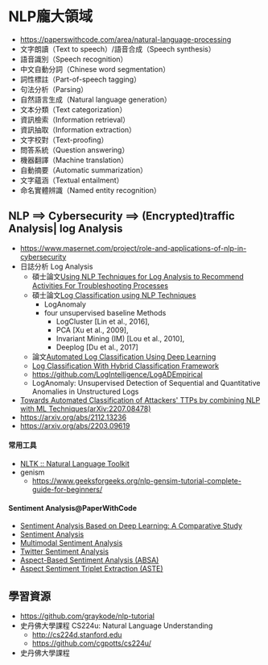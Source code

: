 # NLP龐大領域
- https://paperswithcode.com/area/natural-language-processing
- 文字朗讀（Text to speech）/語音合成（Speech synthesis）
- 語音識別（Speech recognition）
- 中文自動分詞（Chinese word segmentation）
- 詞性標註（Part-of-speech tagging）
- 句法分析（Parsing）
- 自然語言生成（Natural language generation）
- 文本分類（Text categorization）
- 資訊檢索（Information retrieval）
- 資訊抽取（Information extraction）
- 文字校對（Text-proofing）
- 問答系統（Question answering）
- 機器翻譯（Machine translation）
- 自動摘要（Automatic summarization）
- 文字蘊涵（Textual entailment）
- 命名實體辨識（Named entity recognition）

## NLP ==> Cybersecurity ==> (Encrypted)traffic Analysis| log Analysis
- https://www.masernet.com/project/role-and-applications-of-nlp-in-cybersecurity
- 日誌分析 Log Analysis
  - 碩士論文[Using NLP Techniques for Log Analysis to Recommend Activities For Troubleshooting Processes](https://www.diva-portal.org/smash/get/diva2:1523606/FULLTEXT01.pdf)
  - 碩士論文[Log Classification using NLP Techniques](https://odr.chalmers.se/server/api/core/bitstreams/4933bbd6-bdbe-4b98-a609-a4f316fd3c2d/content)
    - LogAnomaly
    - four unsupervised baseline Methods
      - LogCluster [Lin et al., 2016],
      - PCA [Xu et al., 2009],
      - Invariant Mining (IM) [Lou et al., 2010],
      - Deeplog [Du et al., 2017]
  - 論文[Automated Log Classification Using Deep Learning](https://www.sciencedirect.com/science/article/pii/S1877050923001503)
  - [Log Classification With Hybrid Classification Framework](https://github.com/codebasics/project-nlp-log-classification)
  - https://github.com/LogIntelligence/LogADEmpirical
  - LogAnomaly: Unsupervised Detection of Sequential and Quantitative Anomalies in Unstructured Logs
- [Towards Automated Classification of Attackers' TTPs by combining NLP with ML Techniques(arXiv:2207.08478)](https://arxiv.org/abs/2207.08478)
- https://arxiv.org/abs/2112.13236
- https://arxiv.org/abs/2203.09619

#### 常用工具
- [NLTK :: Natural Language Toolkit](https://www.nltk.org/)
- genism
  - https://www.geeksforgeeks.org/nlp-gensim-tutorial-complete-guide-for-beginners/ 

#### Sentiment Analysis@PaperWithCode
- [Sentiment Analysis Based on Deep Learning: A Comparative Study](https://arxiv.org/pdf/2006.03541v1)
- [Sentiment Analysis]()
- [Multimodal Sentiment Analysis](https://paperswithcode.com/task/multimodal-sentiment-analysis)
- [Twitter Sentiment Analysis](https://paperswithcode.com/task/multimodal-sentiment-analysis)
- [Aspect-Based Sentiment Analysis (ABSA)](https://paperswithcode.com/task/aspect-based-sentiment-analysis)
- [Aspect Sentiment Triplet Extraction (ASTE) ](https://paperswithcode.com/task/aspect-sentiment-triplet-extraction)

## 學習資源
- https://github.com/graykode/nlp-tutorial
- 史丹佛大學課程 CS224u: Natural Language Understanding
  - http://cs224d.stanford.edu
  - https://github.com/cgpotts/cs224u/
- 史丹佛大學課程 
